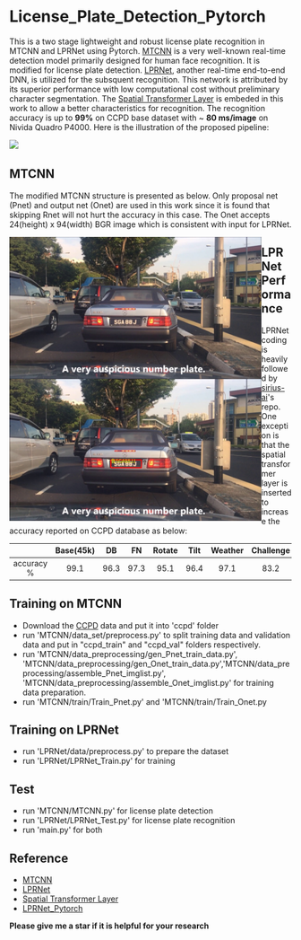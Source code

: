 # License_Plate_Detection_Pytorch
This is a two stage lightweight and robust license plate recognition in MTCNN and LPRNet using Pytorch. [MTCNN](https://arxiv.org/abs/1604.02878v1) is a very well-known real-time detection model primarily designed for human face recognition. It is modified for license plate detection. [LPRNet](https://arxiv.org/abs/1806.10447), another real-time end-to-end DNN, is utilized for the subsquent recognition. This network is attributed by its superior performance with low computational cost without preliminary character segmentation. The [Spatial Transformer Layer](https://arxiv.org/abs/1506.02025) is embeded in this work to allow a better characteristics for recognition. The recognition accuracy is up to **99%** on CCPD base dataset with ~ **80 ms/image** on Nivida Quadro P4000. Here is the illustration of the proposed pipeline:

<img src="test/pipeline.png"  width="800">

## MTCNN
The modified MTCNN structure is presented as below. Only proposal net (Pnet) and output net (Onet) are used in this work since it is found that skipping Rnet will not hurt the accuracy in this case.  The Onet accepts 24(height) x 94(width) BGR image which is consistent with input for LPRNet. 

<img src="test/SGcar_1.jpg"  width="450" style="float: left;"> <img src="test_result/detected_SGcar_1.jpg"  width="450" style="float: left;">


## LPRNet Performance 
LPRNet coding is heavily followed by [sirius-ai](https://github.com/sirius-ai/LPRNet_Pytorch)'s repo. One exception is that the spatial transformer layer is inserted to increase the accuracy reported on CCPD database as below: 

|   | Base(45k) | DB | FN | Rotate | Tilt | Weather | Challenge |
|  :------:     | :---------: | :---------: |:---------: |:---------: |:---------: |:---------: |:---------: |
|   accuracy %      | 99.1     |  96.3 | 97.3 | 95.1 | 96.4 | 97.1 | 83.2 |

## Training on MTCNN
* Download the [CCPD](https://github.com/detectRecog/CCPD) data and put it into 'ccpd' folder
* run 'MTCNN/data_set/preprocess.py' to split training data and validation data and put in "ccpd_train" and "ccpd_val" folders respectively.
* run 'MTCNN/data_preprocessing/gen_Pnet_train_data.py', 'MTCNN/data_preprocessing/gen_Onet_train_data.py','MTCNN/data_preprocessing/assemble_Pnet_imglist.py', 'MTCNN/data_preprocessing/assemble_Onet_imglist.py' for training data preparation.
* run 'MTCNN/train/Train_Pnet.py' and 'MTCNN/train/Train_Onet.py

## Training on LPRNet
* run 'LPRNet/data/preprocess.py' to prepare the dataset
* run 'LPRNet/LPRNet_Train.py' for training 

## Test
* run 'MTCNN/MTCNN.py' for license plate detection
* run 'LPRNet/LPRNet_Test.py' for license plate recognition
* run 'main.py' for both

## Reference
* [MTCNN](https://arxiv.org/abs/1604.02878v1)
* [LPRNet](https://arxiv.org/abs/1806.10447)
* [Spatial Transformer Layer](https://arxiv.org/abs/1506.02025)
* [LPRNet_Pytorch](https://github.com/sirius-ai/LPRNet_Pytorch)

**Please give me a star if it is helpful for your research**
